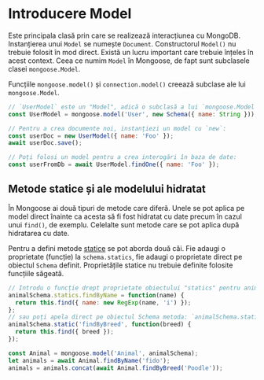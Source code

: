 # Introducere Model

Este principala clasă prin care se realizează interacțiunea cu MongoDB. Instanțierea unui `Model` se numește `Document`. Constructorul `Model()` nu trebuie folosit în mod direct. Există un lucru important care trebuie înțeles în acest context. Ceea ce numim `Model` în Mongoose, de fapt sunt subclasele clasei `mongoose.Model`.

Funcțiile `mongoose.model()` și `connection.model()` creează subclase ale lui `mongoose.Model`.

```javascript
// `UserModel` este un "Model", adică o subclasă a lui `mongoose.Model`.
const UserModel = mongoose.model('User', new Schema({ name: String }));

// Pentru a crea documente noi, instanțiezi un model cu `new`:
const userDoc = new UserModel({ name: 'Foo' });
await userDoc.save();

// Poți folosi un model pentru a crea interogări în baza de date:
const userFromDb = await UserModel.findOne({ name: 'Foo' });
```

## Metode statice și ale modelului hidratat

În Mongoose ai două tipuri de metode care diferă. Unele se pot aplica pe model direct înainte ca acesta să fi fost hidratat cu date precum în cazul unui `find()`, de exemplu. Celelalte sunt metode care se pot aplica după hidratarea cu date.

Pentru a defini metode [statice](https://mongoosejs.com/docs/guide.html#statics) se pot aborda două căi. Fie adaugi o proprietate (funcție) la `schema.statics`, fie adaugi o proprietate direct pe obiectul `Schema` definit. Proprietățile statice nu trebuie definite folosite funcțiile săgeată.

```javascript
// Introdu o funcție drept proprietate obiectului "statics" pentru animalSchema
animalSchema.statics.findByName = function(name) {
  return this.find({ name: new RegExp(name, 'i') });
};
// sau poți apela direct pe obiectul Schema metoda: `animalSchema.static()`.
animalSchema.static('findByBreed', function(breed) {
  return this.find({ breed });
});

const Animal = mongoose.model('Animal', animalSchema);
let animals = await Animal.findByName('fido');
animals = animals.concat(await Animal.findByBreed('Poodle'));
```

